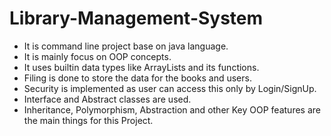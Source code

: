 # Library-Management-System

* It is command line project base on java language.
* It is mainly focus on OOP concepts.
* It uses builtin data types like ArrayLists and its functions.
* Filing is done to store the data for the books and users.
* Security is implemented as user can access this only by Login/SignUp.
* Interface and Abstract classes are used.
* Inheritance, Polymorphism, Abstraction and other Key OOP features are the main things for this Project.
